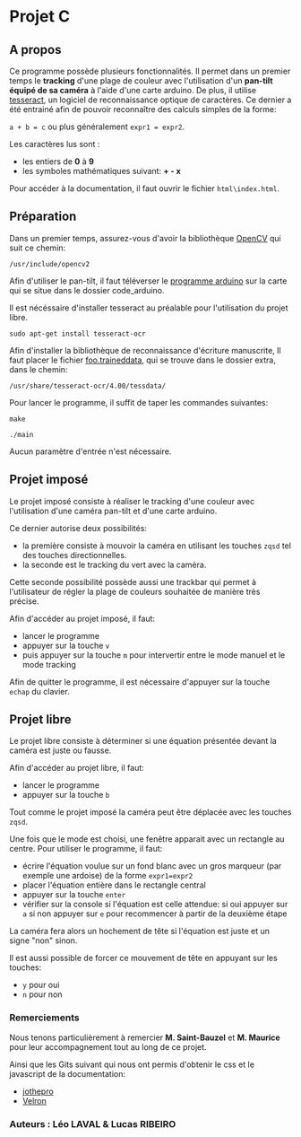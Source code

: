 # Projet C 

## A propos

Ce programme possède plusieurs fonctionnalités. Il permet dans un premier temps le **tracking** d'une plage de couleur avec l'utilisation d'un **pan-tilt équipé de sa caméra** à l'aide d'une carte arduino. De plus, il utilise [tesseract](https://github.com/tesseract-ocr/tesseract), un logiciel de reconnaissance optique de caractères. Ce dernier a été entrainé afin de pouvoir reconnaître des calculs simples de la forme:

`a + b = c` ou plus généralement `expr1 = expr2`.

Les caractères lus sont : 
* les entiers de **0** à **9**
* les symboles mathématiques suivant: **+ - x**

Pour accéder à la documentation, il faut ouvrir le fichier `html\index.html`.

## Préparation

Dans un premier temps, assurez-vous d'avoir la bibliothèque [OpenCV](https://docs.opencv.org/master/) qui suit ce chemin:
```
/usr/include/opencv2
```

Afin d'utiliser le pan-tilt, il faut téléverser le [programme arduino](./code_arduino/) sur la carte qui se situe dans le dossier code_arduino.


Il est nécéssaire d'installer tesseract au préalable pour l'utilisation du projet libre. 

```
sudo apt-get install tesseract-ocr
```

Afin d'installer la bibliothèque de reconnaissance d'écriture manuscrite, Il faut placer le fichier [foo.traineddata](./extra/), qui se trouve dans le dossier extra, dans le chemin:
```
/usr/share/tesseract-ocr/4.00/tessdata/
```

Pour lancer le programme, il suffit de taper les commandes suivantes:
```
make

./main 
```

Aucun paramètre d'entrée n'est nécessaire.


## Projet imposé
Le projet imposé consiste à réaliser le tracking d'une couleur avec l'utilisation d'une caméra pan-tilt et d'une carte arduino.

Ce dernier autorise deux possibilités: 
- la première consiste à mouvoir la caméra en utilisant les touches `zqsd` tel des touches directionnelles.
- la seconde est le tracking du vert avec la caméra.

Cette seconde possibilité possède aussi une trackbar qui permet à l'utilisateur de régler la plage de couleurs souhaitée de manière très précise.

Afin d'accéder au projet imposé, il faut:
- lancer le programme
- appuyer sur la touche `v`
- puis appuyer sur la touche `m` pour intervertir entre le mode manuel et le mode tracking

Afin de quitter le programme, il est nécessaire d'appuyer sur la touche `echap` du clavier.

## Projet libre
Le projet libre consiste à déterminer si une équation présentée devant la caméra est juste ou fausse.

Afin d'accéder au projet libre, il faut:
- lancer le programme
- appuyer sur la touche `b`

Tout comme le projet imposé la caméra peut être déplacée avec les touches `zqsd`.

Une fois que le mode est choisi, une fenêtre apparait avec un rectangle au centre. Pour utiliser le programme, il faut:
- écrire l'équation voulue sur un fond blanc avec un gros marqueur (par exemple une ardoise) de la forme `expr1=expr2`
- placer l'équation entière dans le rectangle central 
- appuyer sur la touche `enter`
- vérifier sur la console si l'équation est celle attendue: si oui appuyer sur `a` si non appuyer sur `e` pour recommencer à partir de la deuxième étape

La caméra fera alors un hochement de tête si l'équation est juste et un signe "non" sinon.

Il est aussi possible de forcer ce mouvement de tête en appuyant sur les touches:
* `y` pour oui
* `n` pour non


### Remerciements
Nous tenons particulièrement à remercier **M. Saint-Bauzel** et **M. Maurice** pour leur accompagnement tout au long de ce projet.

Ainsi que les Gits suivant qui nous ont permis d'obtenir le css et le javascript de la documentation:
* [jothepro](https://github.com/jothepro/doxygen-awesome-css) 
* [Velron](https://github.com/Velron/doxygen-bootstrapped)

### Auteurs : Léo LAVAL & Lucas RIBEIRO
